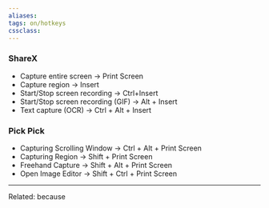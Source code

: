 ```yaml
---
aliases:
tags: on/hotkeys 
cssclass:
---
```


### ShareX
- Capture entire screen → Print Screen
- Capture region → Insert
- Start/Stop screen recording → Ctrl+Insert
- Start/Stop screen recording (GIF) → Alt + Insert
- Text capture (OCR) → Ctrl + Alt + Insert

### Pick Pick
- Capturing Scrolling Window → Ctrl + Alt + Print Screen
- Capturing Region → Shift + Print Screen
- Freehand Capture → Shift + Alt + Print Screen
- Open Image Editor → Shift + Ctrl + Print Screen


---

Related:
 because 